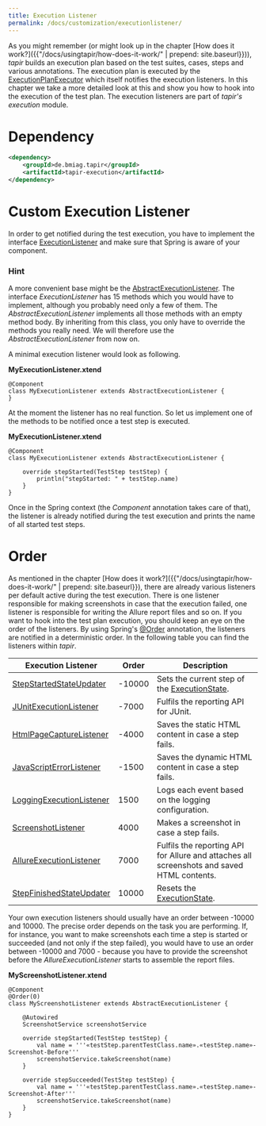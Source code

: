 ```yaml
---
title: Execution Listener
permalink: /docs/customization/executionlistener/
---
```


As you might remember (or might look up in the chapter [How does it work?]({{"/docs/usingtapir/how-does-it-work/" | prepend: site.baseurl}})), <i>tapir</i> builds an execution plan based on the test suites, cases, steps and various annotations. The execution plan is executed by the
[ExecutionPlanExecutor](https://psbm-mvnrepo-p.intranet.kiel.bmiag.de/tapir/latest/apidocs/de/bmiag/tapir/execution/executor/ExecutionPlanExecutor.html)
which itself notifies the execution listeners. In this chapter we take a more detailed look at this and show you how to hook into the execution of the test plan. The execution listeners are part of <i>tapir's</i> *execution* module.

# Dependency

``` xml
<dependency>
    <groupId>de.bmiag.tapir</groupId>
    <artifactId>tapir-execution</artifactId>
</dependency>
```

# Custom Execution Listener

In order to get notified during the test execution, you have to implement the interface [ExecutionListener](https://psbm-mvnrepo-p.intranet.kiel.bmiag.de/tapir/latest/apidocs/de/bmiag/tapir/execution/executor/ExecutionListener.html) and make sure that Spring is aware of your component.

<div class="panel panel-info">
  <div class="panel-heading">
    <h3 class="panel-title"><span class="fa fa-info-circle"></span> Hint</h3>
  </div>
  <div class="panel-body">
  A more convenient base might be the <a href="https://psbm-mvnrepo-p.intranet.kiel.bmiag.de/tapir/latest/apidocs/de/bmiag/tapir/execution/executor/AbstractExecutionListener.html">AbstractExecutionListener</a>.
  The interface <i>ExecutionListener</i> has 15 methods which you would have to
  implement, although you probably need only a few of them. The
  <i>AbstractExecutionListener</i> implements all those methods with an empty
  method body. By inheriting from this class, you only have to override
  the methods you really need. We will therefore use the
  <i>AbstractExecutionListener</i> from now on.
  </div>
</div>

A minimal execution listener would look as following.

**MyExecutionListener.xtend**

``` xtend
@Component
class MyExecutionListener extends AbstractExecutionListener {
}
```

At the moment the listener has no real function. So let us implement one
of the methods to be notified once a test step is executed.

**MyExecutionListener.xtend**

``` xtend
@Component
class MyExecutionListener extends AbstractExecutionListener {

    override stepStarted(TestStep testStep) {
        println("stepStarted: " + testStep.name)
    }
}
```

Once in the Spring context (the *Component* annotation takes care of
that), the listener is already notified during the test execution and
prints the name of all started test steps.

# Order

As mentioned in the chapter [How does it work?]({{"/docs/usingtapir/how-does-it-work/" | prepend: site.baseurl}}), there
are already various listeners per default active during the test
execution. There is one listener responsible for making screenshots in
case that the execution failed, one listener is responsible for writing
the Allure report files and so on. If you want to hook into the test
plan execution, you should keep an eye on the order of the listeners. By
using Spring's
[@Order](https://docs.spring.io/spring/docs/current/javadoc-api/org/springframework/core/annotation/Order.html)
annotation, the listeners are notified in a deterministic order. In the
following table you can find the listeners within <i>tapir</i>.

| Execution Listener | Order | Description |
|----------------------------------------------------------------------------------------------------------------------------------------------------------------|--------|-------------------------------------------------------------------------------------------------------------------------------------------------------------------------|
| [StepStartedStateUpdater](http://psbm-mvnrepo-p.intranet.kiel.bmiag.de/tapir/latest/apidocs/de/bmiag/tapir/execution/executor/StepStartedStateUpdater.html) | -10000 | Sets the current step of the [ExecutionState](http://psbm-mvnrepo-p.intranet.kiel.bmiag.de/tapir/latest/apidocs/de/bmiag/tapir/execution/executor/ExecutionState.html). |
| [JUnitExecutionListener](http://psbm-mvnrepo-p.intranet.kiel.bmiag.de/tapir/latest/apidocs/de/bmiag/tapir/junit/listener/JUnitExecutionListener.html) | -7000 | Fulfils the reporting API for JUnit. |
| [HtmlPageCaptureListener](http://psbm-mvnrepo-p.intranet.kiel.bmiag.de/tapir/latest/apidocs/de/bmiag/tapir/selenium/listener/HtmlPageCaptureListener.html) | -4000 | Saves the static HTML content in case a step fails. |
| [JavaScriptErrorListener](http://psbm-mvnrepo-p.intranet.kiel.bmiag.de/tapir/latest/apidocs/de/bmiag/tapir/selenium/listener/JavaScriptErrorListener.html) | -1500 | Saves the dynamic HTML content in case a step fails. |
| [LoggingExecutionListener](http://psbm-mvnrepo-p.intranet.kiel.bmiag.de/tapir/latest/apidocs/de/bmiag/tapir/execution/executor/LoggingExecutionListener.html) | 1500 | Logs each event based on the logging configuration. |
| [ScreenshotListener](http://psbm-mvnrepo-p.intranet.kiel.bmiag.de/tapir/latest/apidocs/de/bmiag/tapir/selenium/listener/ScreenshotListener.html) | 4000 | Makes a screenshot in case a step fails. |
| [AllureExecutionListener](http://psbm-mvnrepo-p.intranet.kiel.bmiag.de/tapir/latest/apidocs/de/bmiag/tapir/junit/allure/listener/AllureExecutionListener.html) | 7000 | Fulfils the reporting API for Allure and attaches all screenshots and saved HTML contents. |
| [StepFinishedStateUpdater](http://psbm-mvnrepo-p.intranet.kiel.bmiag.de/tapir/latest/apidocs/de/bmiag/tapir/execution/executor/StepFinishedStateUpdater.html) | 10000 | Resets the [ExecutionState](http://psbm-mvnrepo-p.intranet.kiel.bmiag.de/tapir/latest/apidocs/de/bmiag/tapir/execution/executor/ExecutionState.html). |

Your own execution listeners should usually have an order between -10000
and 10000. The precise order depends on the task you are performing. If,
for instance, you want to make screenshots each time a step is started
or succeeded (and not only if the step failed), you would have to use an
order between -10000 and 7000 - because you have to provide the
screenshot before the *AllureExecutionListener* starts to assemble the
report files.

**MyScreenshotListener.xtend**

``` xtend
@Component
@Order(0)
class MyScreenshotListener extends AbstractExecutionListener {

    @Autowired
    ScreenshotService screenshotService

    override stepStarted(TestStep testStep) {
        val name = '''«testStep.parentTestClass.name».«testStep.name»-Screenshot-Before'''
        screenshotService.takeScreenshot(name)
    }

    override stepSucceeded(TestStep testStep) {
        val name = '''«testStep.parentTestClass.name».«testStep.name»-Screenshot-After'''
        screenshotService.takeScreenshot(name)
    }
}
```
